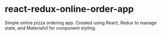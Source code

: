 # react-redux-online-order-app
Simple online pizza ordering app.
Created using React, Redux to manage state, and MaterialUI for component styling. 
